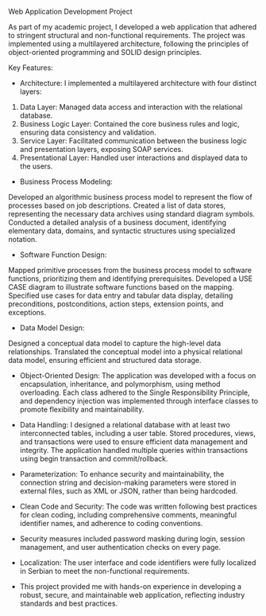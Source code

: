 Web Application Development Project

As part of my academic project, I developed a web application that adhered to stringent structural and non-functional requirements. The project was implemented using a multilayered architecture, following the principles of object-oriented programming and SOLID design principles.

Key Features:

 - Architecture: I implemented a multilayered architecture with four distinct layers:

 1. Data Layer: Managed data access and interaction with the relational database.
 2. Business Logic Layer: Contained the core business rules and logic, ensuring data consistency and validation.
 3. Service Layer: Facilitated communication between the business logic and presentation layers, exposing SOAP services.
 4. Presentational Layer: Handled user interactions and displayed data to the users.

 - Business Process Modeling:

Developed an algorithmic business process model to represent the flow of processes based on job descriptions.
Created a list of data stores, representing the necessary data archives using standard diagram symbols.
Conducted a detailed analysis of a business document, identifying elementary data, domains, and syntactic structures using specialized notation.

 - Software Function Design:

Mapped primitive processes from the business process model to software functions, prioritizing them and identifying prerequisites.
Developed a USE CASE diagram to illustrate software functions based on the mapping.
Specified use cases for data entry and tabular data display, detailing preconditions, postconditions, action steps, extension points, and exceptions.

 - Data Model Design:

Designed a conceptual data model to capture the high-level data relationships.
Translated the conceptual model into a physical relational data model, ensuring efficient and structured data storage.

 - Object-Oriented Design: The application was developed with a focus on encapsulation, inheritance, and polymorphism, using method overloading. Each class adhered to the Single Responsibility Principle, and dependency injection was implemented through interface classes to promote flexibility and maintainability.

 - Data Handling: I designed a relational database with at least two interconnected tables, including a user table. Stored procedures, views, and transactions were used to ensure efficient data management and integrity. The application handled multiple queries within transactions using begin transaction and commit/rollback.

 - Parameterization: To enhance security and maintainability, the connection string and decision-making parameters were stored in external files, such as XML or JSON, rather than being hardcoded.

 - Clean Code and Security: The code was written following best practices for clean coding, including comprehensive comments, meaningful identifier names, and adherence to coding conventions. 

 - Security measures included password masking during login, session management, and user authentication checks on every page.

 - Localization: The user interface and code identifiers were fully localized in Serbian to meet the non-functional requirements.

 - This project provided me with hands-on experience in developing a robust, secure, and maintainable web application, reflecting industry standards and best practices.
